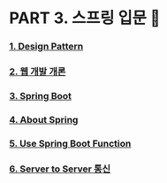 # PART 3. 스프링 입문 👶

### [1. Design Pattern][designpatternlink]

[designpatternlink]: https://github.com/kimhyeyun/JAVASPRING-WEB/tree/main/JavaSpring/스프링입문/design

### [2. 웹 개발 개론][logiclink]

[logiclink]: https://github.com/kimhyeyun/JAVASPRING-WEB/tree/main/JavaSpring/스프링입문/웹개발개론

### [3. Spring Boot][springlink]

[springlink]: https://github.com/kimhyeyun/JAVASPRING-WEB/tree/main/JavaSpring/스프링입문/SpringBoot
### [4. About Spring][4link]

[4link]:https://github.com/kimhyeyun/JAVASPRING-WEB/tree/main/JavaSpring/스프링입문/Spring
### [5. Use Spring Boot Function][5link]

[5link]:https://github.com/kimhyeyun/JAVASPRING-WEB/tree/main/JavaSpring/스프링입문/Use%20spring_function
### [6. Server to Server 통신][6link]

[6link]:https://github.com/kimhyeyun/JAVASPRING-WEB/tree/main/JavaSpring/스프링입문/Server%20to%20Server

